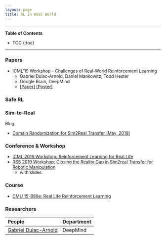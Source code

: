 ```yaml
---
layout: page
title: RL in Real World
---
```


---
**Table of Contents**
* TOC
{:toc}
---

### Papers

- ICML'19 Workshop - Challenges of Real-World Reinforcement Learning 
	- Gabriel Dulac-Arnold, Daniel Mankowitz, Todd Hester
	- Google Brain, DeepMind
	- [[Paper]](https://arxiv.org/pdf/1904.12901.pdf) [[Poster]](/rl/data/icml19-Gabriel_Dulac-Arnold.pdf)

### Safe RL

### Sim-to-Real

Blog
- [Domain Randomization for Sim2Real Transfer (May, 2019)](https://lilianweng.github.io/lil-log/2019/05/05/domain-randomization.html)

### Conference & Workshop

- [ICML 2019 Workshop: Reinforcement Learning for Real Life](https://sites.google.com/view/RL4RealLife)
- [RSS 2019 Workshop: Closing the Reality Gap in Sim2real Transfer for Robotic Manipulation](https://sim2real.github.io/)
	- with slides

### Course

- [CMU 15-889e: Real Life Reinforcement Learning](https://www.cs.cmu.edu/~ebrun/15889e/schedule.html)

### Researchers

| People | Department |
| :------ |:--- |
| [Gabriel Dulac-Arnold](http://contrastiveconvergence.net/~timothylillicrap/index.php) | DeepMind |
